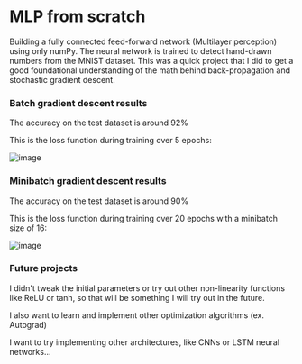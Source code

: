 # MLP from scratch
Building a fully connected feed-forward network (Multilayer perception) using only numPy. The neural network is trained to detect hand-drawn numbers from the MNIST dataset.
This was a quick project that I did to get a good foundational understanding of the math behind back-propagation and stochastic gradient descent.

### Batch gradient descent results
The accuracy on the test dataset is around 92%

This is the loss function during training over 5 epochs:

![image](https://github.com/user-attachments/assets/66b3d07e-b7a3-48c0-864e-02f7ad6a3c9f)


### Minibatch gradient descent results
The accuracy on the test dataset is around 90%

This is the loss function during training over 20 epochs with a minibatch size of 16:

![image](https://github.com/user-attachments/assets/1bd73b6a-cabc-45ed-93c9-6282ae1bf590)


### Future projects
I didn't tweak the initial parameters or try out other non-linearity functions like ReLU or tanh, so that will be something I will try out in the future.

I also want to learn and implement other optimization algorithms (ex. Autograd)

I want to try implementing other architectures, like CNNs or LSTM neural networks...




